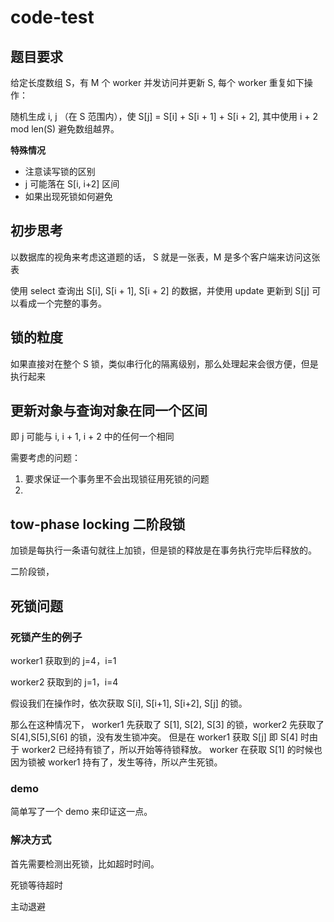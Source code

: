 # code-test


## 题目要求

给定长度数组 S，有 M 个 worker 并发访问并更新 S, 每个 worker 重复如下操作：

随机生成 i, j （在 S 范围内），使 S[j] = S[i] + S[i + 1] + S[i + 2], 其中使用 i + 2 mod len(S) 避免数组越界。

**特殊情况**

- 注意读写锁的区别
- j 可能落在 S[i, i+2] 区间
- 如果出现死锁如何避免

## 初步思考

以数据库的视角来考虑这道题的话， S 就是一张表，M 是多个客户端来访问这张表

使用 select 查询出 S[i], S[i + 1], S[i + 2] 的数据，并使用 update 更新到 S[j] 可以看成一个完整的事务。


## 锁的粒度

如果直接对在整个 S 锁，类似串行化的隔离级别，那么处理起来会很方便，但是执行起来


## 更新对象与查询对象在同一个区间

即 j 可能与 i, i + 1, i + 2 中的任何一个相同

需要考虑的问题：

1. 要求保证一个事务里不会出现锁征用死锁的问题
2. 


## tow-phase locking 二阶段锁

加锁是每执行一条语句就往上加锁，但是锁的释放是在事务执行完毕后释放的。

二阶段锁，


## 死锁问题

### 死锁产生的例子

worker1 获取到的 j=4，i=1

worker2 获取到的 j=1，i=4

假设我们在操作时，依次获取 S[i], S[i+1], S[i+2], S[j] 的锁。

那么在这种情况下， worker1 先获取了 S[1], S[2], S[3] 的锁，worker2 先获取了 S[4],S[5],S[6] 的锁，没有发生锁冲突。
但是在 worker1 获取 S[j] 即 S[4] 时由于 worker2 已经持有锁了，所以开始等待锁释放。 
worker 在获取 S[1] 的时候也因为锁被 worker1 持有了，发生等待，所以产生死锁。

### demo

简单写了一个 demo 来印证这一点。

### 解决方式

首先需要检测出死锁，比如超时时间。

死锁等待超时

主动退避


